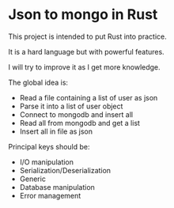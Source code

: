 # Json to mongo in Rust
This project is intended to put Rust into practice.

It is a hard language but with powerful features.

I will try to improve it as I get more knowledge.

The global idea is:
- Read a file containing a list of user as json
- Parse it into a list of user object
- Connect to mongodb and insert all
- Read all from mongodb and get a list
- Insert all in file as json

Principal keys should be:
- I/O manipulation
- Serialization/Deserialization
- Generic
- Database manipulation
- Error management
